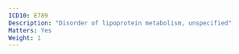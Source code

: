 ```yaml
---
ICD10: E789
Description: "Disorder of lipoprotein metabolism, unspecified"
Matters: Yes
Weight: 1
---
```


